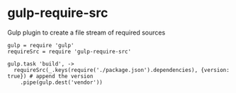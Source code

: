 gulp-require-src
==================

Gulp plugin to create a file stream of required sources

```
gulp = require 'gulp'
requireSrc = require 'gulp-require-src'

gulp.task 'build', ->
  requireSrc(_.keys(require('./package.json').dependencies), {version: true}) # append the version
    .pipe(gulp.dest('vendor'))
```
